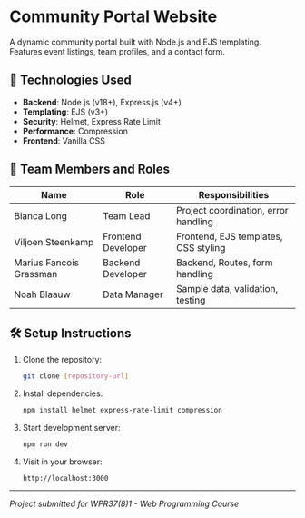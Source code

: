 # Community Portal Website

A dynamic community portal built with Node.js and EJS templating. Features event listings, team profiles, and a contact form.

## 🚀 Technologies Used

- **Backend**: Node.js (v18+), Express.js (v4+)
- **Templating**: EJS (v3+)
- **Security**: Helmet, Express Rate Limit
- **Performance**: Compression
- **Frontend**: Vanilla CSS

## 👥 Team Members and Roles

| Name                   | Role                    | Responsibilities                              |
|------------------------|-------------------------|-----------------------------------------------|
| Bianca Long            | Team Lead               | Project coordination, error handling          |
| Viljoen Steenkamp      | Frontend Developer      | Frontend, EJS templates, CSS styling          |
| Marius Fancois Grassman| Backend Developer       | Backend, Routes, form handling                |
| Noah Blaauw            | Data Manager            | Sample data, validation, testing              |


## 🛠 Setup Instructions

1. Clone the repository:
    ```bash
    git clone [repository-url]
    ```

2. Install dependencies:
    ```bash
    npm install helmet express-rate-limit compression
    ```

3. Start development server:
    ```bash
    npm run dev
    ```

4. Visit in your browser:
    ```
    http://localhost:3000
    ```

---

*Project submitted for WPR37(8)1 - Web Programming Course*
